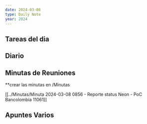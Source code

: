 ```yaml
---
date: 2024-03-08
type: Daily Note
year: 2024
---
```


## Tareas del dia

## Diario

## Minutas de Reuniones
**crear las minutas en /Minutas

[[../Minutas/Minuta 2024-03-08 0856 - Reporte status Neon - PoC Bancolombia 11061]]

## Apuntes Varios

